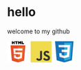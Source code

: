 

<h1>hello</h1>

<p>welcome to  my github</p>

<p>
<img src="https://github.com/devicons/devicon/blob/master/icons/html5/html5-original-wordmark.svg" width="50px" height="50px"/>
<img src="https://github.com/devicons/devicon/blob/master/icons/javascript/javascript-original.svg" width="50px" height="50px"/>
<img src="https://github.com/devicons/devicon/blob/master/icons/css3/css3-original.svg" width="50px" height="50px"/>
</p>
